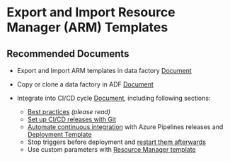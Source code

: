 <properties
	pageTitle="Resource Manager ARM Template"
	description="Export and Import ARM Template"
	infoBubbleText=""
	authors="chez-charlie"
	ms.author="chez"
	articleId="041c38a6103440898124b090511d597a"
	diagnosticScenario=""
	selfHelpType="generic"
	supportTopicIds="32629439"
	resourceTags=""
	productPesIds="15613"
	cloudEnvironments="public, Fairfax"
/>

# Export and Import Resource Manager (ARM) Templates

## **Recommended Documents**

* Export and Import ARM templates in data factory [Document](https://docs.microsoft.com/azure/data-factory/continuous-integration-deployment#create-a-resource-manager-template-for-each-environment) <br>
* Copy or clone a data factory in ADF [Document](https://docs.microsoft.com/azure/data-factory/copy-clone-data-factory)
* Integrate into CI/CD cycle [Document](https://docs.microsoft.com/azure/data-factory/continuous-integration-deployment), including following sections: <br>

  * [Best practices](https://docs.microsoft.com/azure/data-factory/continuous-integration-deployment#best-practices-for-cicd) _(please read)_ <br>
  * [Set up CI/CD releases with Git](https://docs.microsoft.com/azure/data-factory/continuous-integration-deployment#continuous-integration-lifecycle) <br>
  * [Automate continuous integration](https://docs.microsoft.com/azure/data-factory/continuous-integration-deployment#automate-continuous-integration-with-azure-pipelines-releases) with Azure Pipelines releases and [Deployment Template](https://docs.microsoft.com/azure/data-factory/continuous-integration-deployment#sample-deployment-template) <br>
  * Stop triggers before deployment and [restart them afterwards](https://docs.microsoft.com/azure/data-factory/continuous-integration-deployment#sample-script-to-stop-and-restart-triggers-and-clean-up) <br>
  * Use custom parameters with [Resource Manager template](https://docs.microsoft.com/azure/data-factory/continuous-integration-deployment#use-custom-parameters-with-the-resource-manager-template) <br>
